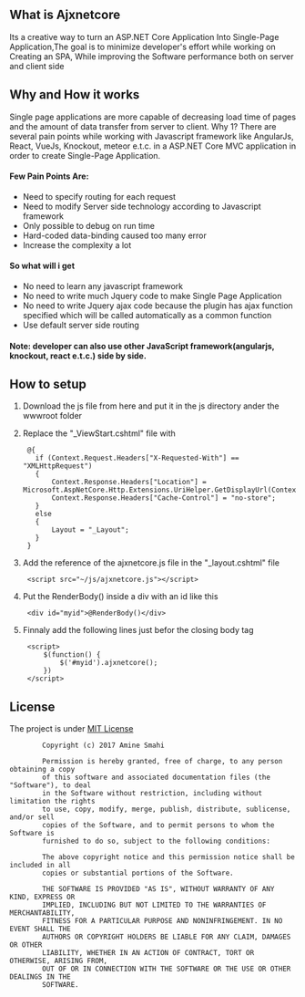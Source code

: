 ## What is Ajxnetcore
Its a creative way to turn an ASP.NET Core Application Into Single-Page Application,The goal is to minimize developer's effort while working on Creating an SPA, While improving the Software performance both on server and client side

## Why and How it works
Single page applications are more capable of decreasing load time of pages and the amount of data transfer from server to client. Why 1? There are several pain points while working with Javascript framework like AngularJs, React, VueJs, Knockout, meteor e.t.c. in a ASP.NET Core MVC application in order to create Single-Page Application.
#### Few Pain Points Are: 
* Need to specify routing for each request 
* Need to modify Server side technology according to Javascript framework 
* Only possible to debug on run time 
* Hard-coded data-binding caused too many error 
* Increase the complexity a lot
#### So what will i get
* No need to learn any javascript framework 
* No need to write much Jquery code to make Single Page Application 
* No need to write Jquery ajax code because the plugin has ajax function specified which will be called automatically as a common function
* Use default server side routing

#### Note: developer can also use other JavaScript framework(angularjs, knockout, react e.t.c.) side by side.

## How to setup
1) Download the js file from here and put it in the js directory ander the wwwroot folder
2) Replace the "_ViewStart.cshtml" file with 

        @{
          if (Context.Request.Headers["X-Requested-With"] == "XMLHttpRequest")
          {
              Context.Response.Headers["Location"] = Microsoft.AspNetCore.Http.Extensions.UriHelper.GetDisplayUrl(Context.Request);
              Context.Response.Headers["Cache-Control"] = "no-store";
          }
          else
          {
              Layout = "_Layout";
          }
        }

3) Add the reference of the ajxnetcore.js file in the "_layout.cshtml" file

        <script src="~/js/ajxnetcore.js"></script>
        
4) Put the RenderBody() inside a div with an id like this

        <div id="myid">@RenderBody()</div>  
        
5) Finnaly add the following lines just befor the closing body tag

        <script>
            $(function() {
                $('#myid').ajxnetcore();
            })
        </script>



## License
The project is under [MIT License]() 

            Copyright (c) 2017 Amine Smahi

            Permission is hereby granted, free of charge, to any person obtaining a copy
            of this software and associated documentation files (the "Software"), to deal
            in the Software without restriction, including without limitation the rights
            to use, copy, modify, merge, publish, distribute, sublicense, and/or sell
            copies of the Software, and to permit persons to whom the Software is
            furnished to do so, subject to the following conditions:

            The above copyright notice and this permission notice shall be included in all
            copies or substantial portions of the Software.

            THE SOFTWARE IS PROVIDED "AS IS", WITHOUT WARRANTY OF ANY KIND, EXPRESS OR
            IMPLIED, INCLUDING BUT NOT LIMITED TO THE WARRANTIES OF MERCHANTABILITY,
            FITNESS FOR A PARTICULAR PURPOSE AND NONINFRINGEMENT. IN NO EVENT SHALL THE
            AUTHORS OR COPYRIGHT HOLDERS BE LIABLE FOR ANY CLAIM, DAMAGES OR OTHER
            LIABILITY, WHETHER IN AN ACTION OF CONTRACT, TORT OR OTHERWISE, ARISING FROM,
            OUT OF OR IN CONNECTION WITH THE SOFTWARE OR THE USE OR OTHER DEALINGS IN THE
            SOFTWARE.
